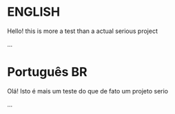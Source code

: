 # ENGLISH

Hello! this is more a test than a actual serious project

...

# Português BR

Olá! Isto é mais um teste do que de fato um projeto serio

...

